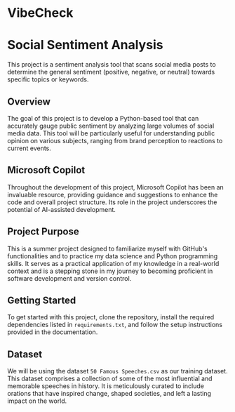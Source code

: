 # VibeCheck
# Social Sentiment Analysis

This project is a sentiment analysis tool that scans social media posts to determine the general sentiment (positive, negative, or neutral) towards specific topics or keywords.

## Overview

The goal of this project is to develop a Python-based tool that can accurately gauge public sentiment by analyzing large volumes of social media data. This tool will be particularly useful for understanding public opinion on various subjects, ranging from brand perception to reactions to current events.

## Microsoft Copilot 

Throughout the development of this project, Microsoft Copilot has been an invaluable resource, providing guidance and suggestions to enhance the code and overall project structure. Its role in the project underscores the potential of AI-assisted development.

## Project Purpose

This is a summer project designed to familiarize myself with GitHub's functionalities and to practice my data science and Python programming skills. It serves as a practical application of my knowledge in a real-world context and is a stepping stone in my journey to becoming proficient in software development and version control.

## Getting Started

To get started with this project, clone the repository, install the required dependencies listed in `requirements.txt`, and follow the setup instructions provided in the documentation.


## Dataset

We will be using the dataset `50 Famous Speeches.csv` as our training dataset. This dataset comprises a collection of some of the most influential and memorable speeches in history. It is meticulously curated to include orations that have inspired change, shaped societies, and left a lasting impact on the world.